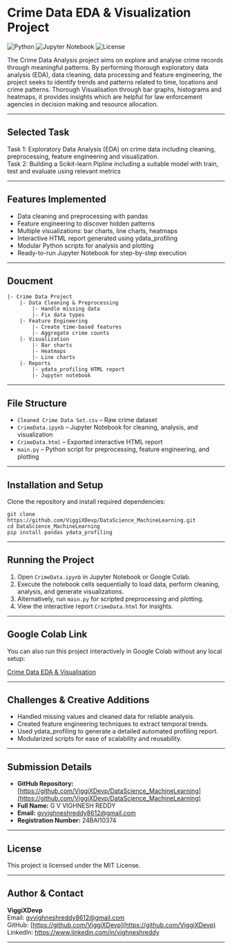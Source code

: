# Crime Data EDA & Visualization Project

![Python](https://img.shields.io/badge/Python-3.7+-blue) ![Jupyter Notebook](https://img.shields.io/badge/Jupyter-Notebook-orange.svg) ![License](https://img.shields.io/badge/License-MIT-green)

The Crime Data Analysis project aims on explore and analyse crime records through meaningful patterns. By performing thorough exploratory data analysis (EDA), data cleaning, data processing and feature engineering, the project seeks to identify trends and patterns related to time, locations and crime patterns. Thorough Visualisation through bar graphs, histograms and heatmaps, it provides insights which are helpful for law enforcement agencies in decision making and resource allocation.

---

## Selected Task

Task 1: Exploratory Data Analysis (EDA) on crime data including cleaning, preprocessing, feature engineering and visualization.  
Task 2: Building a Scikit-learn Pipline including a suitable model with train, test and evaluate using relevant metrics

---

## Features Implemented

- Data cleaning and preprocessing with pandas  
- Feature engineering to discover hidden patterns  
- Multiple visualizations: bar charts, line charts, heatmaps  
- Interactive HTML report generated using ydata_profiling  
- Modular Python scripts for analysis and plotting  
- Ready-to-run Jupyter Notebook for step-by-step execution   

---
## Doucment
```
|- Crime Data Project
    |- Data Cleaning & Preprocessing
        |- Handle missing data
        |- Fix data types
    |- Feature Engineering
        |- Create time-based features
        |- Aggregate crime counts
    |- Visualization
        |- Bar charts
        |- Heatmaps
        |- Line charts
    |- Reports
        |- ydata_profiling HTML report
        |- Jupyter notebook
```
---

## File Structure

- `Cleaned Crime Data Set.csv` – Raw crime dataset  
- `CrimeData.ipynb` – Jupyter Notebook for cleaning, analysis, and visualization  
- `CrimeData.html` – Exported interactive HTML report  
- `main.py` – Python script for preprocessing, feature engineering, and plotting  

---

## Installation and Setup

Clone the repository and install required dependencies:
```
git clone https://github.com/ViggiXDevp/DataScience_MachineLearning.git  
cd DataScience_MachineLearning  
pip install pandas ydata_profiling  
```
---

## Running the Project

1. Open `CrimeData.ipynb` in Jupyter Notebook or Google Colab.  
2. Execute the notebook cells sequentially to load data, perform cleaning, analysis, and generate visualizations.  
3. Alternatively, run `main.py` for scripted preprocessing and plotting.  
4. View the interactive report `CrimeData.html` for insights.  

---

## Google Colab Link  
You can also run this project interactively in Google Colab without any local setup:

[Crime Data EDA & Visualisation](https://colab.research.google.com/drive/1rwT2S8ERgeza5Up97Rss1mS-mrTl4PHY?usp=sharing)

---

## Challenges & Creative Additions

- Handled missing values and cleaned data for reliable analysis.  
- Created feature engineering techniques to extract temporal trends.  
- Used ydata_profiling to generate a detailed automated profiling report.  
- Modularized scripts for ease of scalability and reusability.  

---

## Submission Details

- **GitHub Repository:** [https://github.com/ViggiXDevp/DataScience_MachineLearning](https://github.com/ViggiXDevp/DataScience_MachineLearning)  
- **Full Name:** G V VIGHNESH REDDY 
- **Email:** gvvighneshreddy8612@gmail.com  
- **Registration Number:** 24BAI10374 

---

## License

This project is licensed under the MIT License.

---

## Author & Contact

**ViggiXDevp**  
Email: gvvighneshreddy8612@gmail.com  
GitHub: [https://github.com/ViggiXDevp](https://github.com/ViggiXDevp)  
LinkedIn: https://www.linkedin.com/in/vighneshreddy

---
